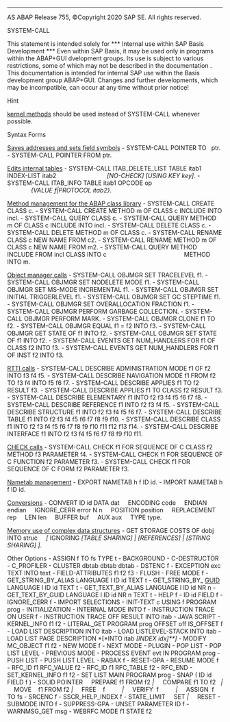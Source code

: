   

* * *

AS ABAP Release 755, ©Copyright 2020 SAP SE. All rights reserved.

SYSTEM-CALL

This statement is intended solely for
\*\*\* Internal use within SAP Basis Development \*\*\*
Even within SAP Basis, it may be used only in programs within the ABAP+GUI dvelopment groups.
Its use is subject to various restrictions, some of which may not be described in the documentation . This documentation is intended for internal SAP use within the Basis development group ABAP+GUI.
Changes and further developments, which may be incompatible, can occur at any time without prior notice!

Hint

[kernel methods](https://help.sap.com/doc/abapdocu_755_index_htm/7.55/en-US/abenkernel_methods.htm) should be used instead of SYSTEM-CALL whenever possible.

Syntax Forms

[Saves addresses and sets field symbols](https://help.sap.com/doc/abapdocu_755_index_htm/7.55/en-US/abapsystem-call_pointer.htm)
\- SYSTEM-CALL POINTER <f> TO   ptr.
\- SYSTEM-CALL POINTER <f> FROM ptr.

[Edits internal tables](https://help.sap.com/doc/abapdocu_755_index_htm/7.55/en-US/abapsystem-call_itab.htm)
\- SYSTEM-CALL ITAB\_DELETE\_LIST TABLE itab1 INDEX-LIST itab2
                             *\[*NO-CHECK*\]* *\[*USING KEY key*\]*.
\- SYSTEM-CALL ITAB\_INFO TABLE itab1 OPCODE op
                                  *{*VALUE f*|*PROTOCOL itab2*}*.

[Method management for the ABAP class library](https://help.sap.com/doc/abapdocu_755_index_htm/7.55/en-US/abapsystem-call_class_admin.htm)
\- SYSTEM-CALL CREATE CLASS c.
\- SYSTEM-CALL CREATE METHOD m OF CLASS c INCLUDE INTO incl.
\- SYSTEM-CALL QUERY CLASS c.
\- SYSTEM-CALL QUERY METHOD m OF CLASS c INCLUDE INTO incl.
\- SYSTEM-CALL DELETE CLASS c.
\- SYSTEM-CALL DELETE METHOD m OF CLASS c.
\- SYSTEM-CALL RENAME CLASS c NEW NAME FROM c2.
\- SYSTEM-CALL RENAME METHOD m OF CLASS c NEW NAME FROM m2.
\- SYSTEM-CALL QUERY METHOD INCLUDE FROM incl CLASS INTO c
                                             METHOD INTO m.

[Object manager calls](https://help.sap.com/doc/abapdocu_755_index_htm/7.55/en-US/abapsystem-call_oo.htm)
\- SYSTEM-CALL OBJMGR SET TRACELEVEL f1.
\- SYSTEM-CALL OBJMGR SET NODELETE MODE f1.
\- SYSTEM-CALL OBJMGR SET MS-MODE INCREMENTAL f1.
\- SYSTEM-CALL OBJMGR SET INITIAL TRIGGERLEVEL f1.
\- SYSTEM-CALL OBJMGR SET GC STEPTIME f1.
\- SYSTEM-CALL OBJMGR SET OVERALLOCATION FRACTION f1.
\- SYSTEM-CALL OBJMGR PERFORM GARBAGE COLLECTION.
\- SYSTEM-CALL OBJMGR PERFORM MARK.
\- SYSTEM-CALL OBJMGR CLONE f1 TO f2.
\- SYSTEM-CALL OBJMGR EQUAL f1 = f2 INTO f3.
\- SYSTEM-CALL OBJMGR GET STATE OF f1 INTO f2.
\- SYSTEM-CALL OBJMGR SET STATE OF f1 INTO f2.
\- SYSTEM-CALL EVENTS GET NUM\_HANDLERS FOR f1 OF CLASS f2 INTO f3.
\- SYSTEM-CALL EVENTS GET NUM\_HANDLERS FOR f1 OF INST f2 INTO f3.

[RTTI calls](https://help.sap.com/doc/abapdocu_755_index_htm/7.55/en-US/abapsystem-call_rtti.htm)
\- SYSTEM-CALL DESCRIBE ADMINISTRATION MODE f1 OF f2 INTO f3 f4 f5.
\- SYSTEM-CALL DESCRIBE NAVIGATION MODE f1 FROM f2 TO f3 f4 INTO f5 f6 f7.
\- SYSTEM-CALL DESCRIBE APPLIES f1 TO f2 RESULT f3.
\- SYSTEM-CALL DESCRIBE APPLIES f1 TO CLASS f2 RESULT f3.
\- SYSTEM-CALL DESCRIBE ELEMENTARY f1 INTO f2 f3 f4 f5 f6 f7 f8.
\- SYSTEM-CALL DESCRIBE REFERENCE f1 INTO f2 f3 f4 f5.
\- SYSTEM-CALL DESCRIBE STRUCTURE f1 INTO f2 f3 f4 f5 f6 f7.
\- SYSTEM-CALL DESCRIBE TABLE f1 INTO f2 f3 f4 f5 f6 f7 f8 f9 f10.
\- SYSTEM-CALL DESCRIBE CLASS f1 INTO f2 f3 f4 f5 f6 f7 f8 f9 f10 f11 f12 f13 f14.
\- SYSTEM-CALL DESCRIBE INTERFACE f1 INTO f2 f3 f4 f5 f6 f7 f8 f9 f10 f11.

[CHECK calls](https://help.sap.com/doc/abapdocu_755_index_htm/7.55/en-US/abapsystem-call_check.htm)
\- SYSTEM-CALL CHECK f1 FOR SEQUENCE OF C CLASS f2 METHOD f3 PARAMETER f4.
\- SYSTEM-CALL CHECK f1 FOR SEQUENCE OF C FUNCTION f2 PARAMETER f3.
\- SYSTEM-CALL CHECK f1 FOR SEQUENCE OF C FORM f2 PARAMETER f3.

[Nametab management](https://help.sap.com/doc/abapdocu_755_index_htm/7.55/en-US/abapsystem-call_nametab.htm)
\- EXPORT NAMETAB h f ID id.
\- IMPORT NAMETAB h f ID id.

[Conversions](https://help.sap.com/doc/abapdocu_755_index_htm/7.55/en-US/abapsystem-call_convert.htm)
\- CONVERT ID id DATA dat
    ENCODING code
    ENDIAN endian
    IGNORE\_CERR error N n
    POSITION position
    REPLACEMENT rep
    LEN len
    BUFFER buf
    AUX aux
    TYPE type.

[Memory use of complex data structures](https://help.sap.com/doc/abapdocu_755_index_htm/7.55/en-US/abapsystem-call_memory.htm)
\- GET STORAGE COSTS OF dobj INTO struc
    *\[* IGNORING *\[*TABLE SHARING*\]* *|* *\[*REFERENCES*\]* *|* *\[*STRING SHARING*\]* *\]*.

Other Options
\- ASSIGN f TO fs TYPE t
\- BACKGROUND
\- C-DESTRUCTOR
\- C\_PROFILER
\- CLUSTER dbtab dbtab dbtab
\- DSTENC f
\- EXCEPTION exc TEXT INTO text
\- FIELD-ATTRIBUTES f1 f2 f3
\- FLUSH
\- FREE MODE f
\- GET\_STRING\_BY\_ALIAS LANGUAGE l ID id TEXT t
\- GET\_STRING\_BY\_ [GUID](https://help.sap.com/doc/abapdocu_755_index_htm/7.55/en-US/abenguid_glosry.htm "Glossary Entry") LANGUAGE l ID id TEXT t
\- GET\_TEXT\_BY\_ALIAS LANGUAGE l ID id NR n
\- GET\_TEXT\_BY\_GUID LANGUAGE l ID id NR n TEXT t
\- HELP f
\- ID id FIELD f
\- IGNORE\_CERR f
\- IMPORT SELECTIONS
\- INIT-TEXT c USING f PROGRAM prog
\- INITIALIZATION
\- INTERNAL MODE INTO f
\- INSTRUCTION TRACE ON USER f
\- INSTRUCTION TRACE OFF RESULT INTO itab
\- JAVA SCRIPT
\- KERNEL\_INFO f1 f2
\- LITERAL\_GET PROGRAM prog OFFSET off IS\_OFFSET f
\- LOAD LIST DESCRIPTION INTO itab
\- LOAD LISTLEVEL-STACK INTO itab
\- LOAD LIST PAGE DESCRIPTION *\[*INTO itab *\[*INDEX idx*\]**\]*
\- MODIFY MC\_OBJECT f1 f2
\- NEW MODE f
\- NEXT MODE
\- PLUGIN
\- POP LIST
\- POP LIST LEVEL
\- PREVIOUS MODE
\- PROCESS EVENT evt IN PROGRAM prog
\- PUSH LIST
\- PUSH LIST LEVEL
\- RABAX f
\- RESET-GPA
\- RESUME MODE f
\- RFC\_ID f1 RFC\_VALUE f2
\- RFC\_ID f1 RFC\_TABLE f2
\- RFC\_END
\- SET\_KERNEL\_INFO f1 f2
\- SET LIST MAIN PROGRAM prog
\- SNAP ( ID id FIELD f )
\- SOLID POINTER
    PREPARE f1 FROM f2 *|*
    COMPARE f1 TO f2   *|*
    MOVE    f1 FROM f2 *|*
    FREE    f          *|*
    VERIFY  f          *|*
    ASSIGN  f TO fs
\- SRCENC f
\- SSCR\_HELP\_INDEX f
\- STATE\_LIMIT
    SET *|*
    RESET
\- SUBMODE INTO f
\- SUPPRESS-GPA
\- UNSET PARAMETER ID f
\- WARNMSG\_GET msg
\- WEBRFC MODE f1 STATE f2